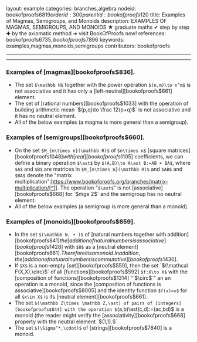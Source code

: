 layout: example
categories: branches,algebra
nodeid: bookofproofs$6819
orderid: 300
parentid: bookofproofs$120
title: Examples of Magmas, Semigroups, and Monoids
description: EXAMPLES OF MAGMAS, SEMIGROUPS, AND MONOIDS &#9733; graduate maths &#10004; step by step &#10010; by the axiomatic method &#10140; visit BookOfProofs now!
references: bookofproofs$6735,bookofproofs$7896
keywords: examples,magmas,monoids,semigroups
contributors: bookofproofs


---


---

### Examples of [magmas][bookofproofs$836].
* The set `$\mathbb N$` together with the power operation `$(n,m)\to n^m$` is not associative and it has only a [left-neutral][bookofproofs$661] element.
* The set of [rational numbers][bookofproofs$1033] with the operation of building arithmetic mean `$(p,q)\to \frac 12(p+q)$` is not associative and it has no neutral element.
* All of the below examples (a magma is more general than a semigroup).

### Examples of [semigroups][bookofproofs$660].
* On the set `$M_{n\times n}(\mathbb R)$` of `$n\times n$` [square matrices][bookofproofs$1048] with [real][bookofproofs$1105] coefficients, we can define a binary operation `$\ast$` by `$(A,B)\to A\ast B:=AB + BA$`, where `$A$` and `$B$` are matrices in `$M_{n\times n}(\mathbb R)$` and `$AB$` and `$BA$` denote the "matrix multiplication":https://www.bookofproofs.org/branches/matrix-multiplication/[^1]. The operation "`$\ast$`" is not [associative][bookofproofs$668] for `$n\ge 2$` and the semigroup has no neutral element.
* All of the below examples (a semigroup is more general than a monoid).  

### Examples of [monoids][bookofproofs$659].
* In the set `$(\mathbb N, + )$` of [natural numbers together with addition][bookofproofs$841] the [addition of natural numbers is associative][bookofproofs$1428] with `$0$` as a [neutral element][bookofproofs$661]. Therefore it is a monoid. In addition, the [addition of natuaral numbers is commutative][bookofproofs$1430].
* If `$X$` is a non-empty [set][bookofproofs$550], then the set `$(\mathcal F(X,X),\circ)$` of all [functions][bookofproofs$592] `$f:X\to X$` with the [composition of functions][bookofproofs$1314] "`$\circ$`" an an operation is a monoid, since the [composition of functions is associative][bookofproofs$8005] and the identity function `$f(x)=x$` for all `$x\in X$` is its [neutral element][bookofproofs$661]. 
* The set `$(\mathbb Z\times \mathbb Z,\ast) of pairs of [integers][bookofproofs$844] with the operation $`(a,b)\ast(c,d):=(ac,bd)$ is a monoid (the reader might verify the [associativity][bookofproofs$668] property with the neutral element `$(1,1).$`
* The set `$(\Sigma^*,\cdot)$` of [strings][bookofproofs$7840] is a monoid.

[^1]: We will define the concept of a "matrix" and its multiplication later when we will be studying the linear algebra.
